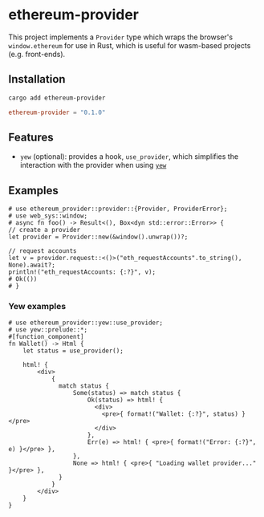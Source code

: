 # ethereum-provider

This project implements a `Provider` type which wraps the browser's `window.ethereum` for use in Rust, which is useful for wasm-based projects (e.g. front-ends).

## Installation

```bash
cargo add ethereum-provider
```

```toml
ethereum-provider = "0.1.0"
```

## Features

- `yew` (optional): provides a hook, `use_provider`, which simplifies the interaction with the provider when using [`yew`](https://github.com/yewstack/yew)

## Examples

```rust,no_run
# use ethereum_provider::provider::{Provider, ProviderError};
# use web_sys::window;
# async fn foo() -> Result<(), Box<dyn std::error::Error>> {
// create a provider
let provider = Provider::new(&window().unwrap())?;

// request accounts
let v = provider.request::<()>("eth_requestAccounts".to_string(), None).await?;
println!("eth_requestAccounts: {:?}", v);
# Ok(())
# }
```

### Yew examples

```rust,no_run
# use ethereum_provider::yew::use_provider;
# use yew::prelude::*;
#[function_component]
fn Wallet() -> Html {
    let status = use_provider();

    html! {
        <div>
            {
              match status {
                  Some(status) => match status {
                      Ok(status) => html! {
                        <div>
                          <pre>{ format!("Wallet: {:?}", status) }</pre>
                        </div>
                      },
                      Err(e) => html! { <pre>{ format!("Error: {:?}", e) }</pre> },
                  },
                  None => html! { <pre>{ "Loading wallet provider..." }</pre> },
              }
            }
        </div>
    }
}
```
